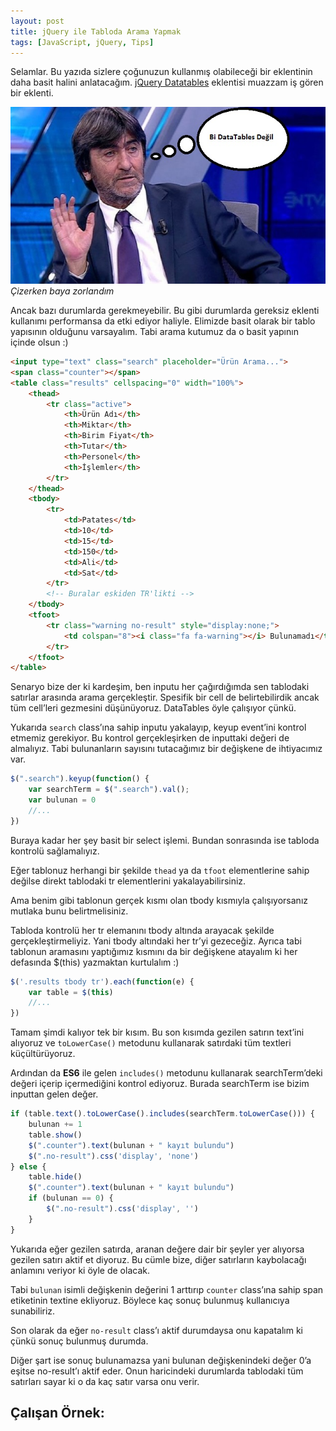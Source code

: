 ```yaml
---
layout: post
title: jQuery ile Tabloda Arama Yapmak
tags: [JavaScript, jQuery, Tips]
---
```


Selamlar. Bu yazıda sizlere çoğunuzun kullanmış olabileceği bir eklentinin daha basit halini anlatacağım. [jQuery Datatables](https://datatables.net/) eklentisi muazzam iş gören bir eklenti.
<!--more-->
![/images/posts/ridvan.jpg](/images/posts/ridvan.jpg)
*Çizerken baya zorlandım*

Ancak bazı durumlarda gerekmeyebilir. Bu gibi durumlarda gereksiz eklenti kullanımı performansa da etki ediyor haliyle. Elimizde basit olarak bir tablo yapısının olduğunu varsayalım. Tabi arama kutumuz da o basit yapının içinde olsun :)

```html
<input type="text" class="search" placeholder="Ürün Arama...">
<span class="counter"></span>
<table class="results" cellspacing="0" width="100%">
    <thead>
        <tr class="active">
            <th>Ürün Adı</th>
            <th>Miktar</th>
            <th>Birim Fiyat</th>
            <th>Tutar</th>
            <th>Personel</th>
            <th>İşlemler</th>
        </tr>
    </thead>
    <tbody>
        <tr>
            <td>Patates</td>
            <td>10</td>
            <td>15</td>
            <td>150</td>
            <td>Ali</td>
            <td>Sat</td>
        </tr>
        <!-- Buralar eskiden TR'likti -->
    </tbody>
    <tfoot>
        <tr class="warning no-result" style="display:none;">
            <td colspan="8"><i class="fa fa-warning"></i> Bulunamadı</td>
        </tr>
    </tfoot>
</table>
```

Senaryo bize der ki kardeşim, ben inputu her çağırdığımda sen tablodaki satırlar arasında arama gerçekleştir. Spesifik bir cell de belirtebilirdik ancak tüm cell’leri gezmesini düşünüyoruz. DataTables öyle çalışıyor çünkü.

Yukarıda `search` class’ına sahip inputu yakalayıp, keyup event’ini kontrol etmemiz gerekiyor. Bu kontrol gerçekleşirken de inputtaki değeri de almalıyız. Tabi bulunanların sayısını tutacağımız bir değişkene de ihtiyacımız var.

```javascript
$(".search").keyup(function() {
    var searchTerm = $(".search").val();
    var bulunan = 0
    //...
})
```

Buraya kadar her şey basit bir select işlemi. Bundan sonrasında ise tabloda kontrolü sağlamalıyız.

Eğer tablonuz herhangi bir şekilde `thead` ya da `tfoot` elementlerine sahip değilse direkt tablodaki tr elementlerini yakalayabilirsiniz.

Ama benim gibi tablonun gerçek kısmı olan tbody kısmıyla çalışıyorsanız mutlaka bunu belirtmelisiniz.

Tabloda kontrolü her tr elemanını tbody altında arayacak şekilde gerçekleştirmeliyiz. Yani tbody altındaki her tr’yi gezeceğiz. Ayrıca tabi tablonun aramasını yaptığımız kısmını da bir değişkene atayalım ki her defasında $(this) yazmaktan kurtulalım :)

```javascript
$('.results tbody tr').each(function(e) {
    var table = $(this)
    //...
})
```

Tamam şimdi kalıyor tek bir kısım. Bu son kısımda gezilen satırın text’ini alıyoruz ve `toLowerCase()` metodunu kullanarak satırdaki tüm textleri küçültürüyoruz.

Ardından da **ES6** ile gelen `includes()` metodunu kullanarak searchTerm’deki değeri içerip içermediğini kontrol ediyoruz. Burada searchTerm ise bizim inputtan gelen değer.

```javascript
if (table.text().toLowerCase().includes(searchTerm.toLowerCase())) {
    bulunan += 1
    table.show()
    $(".counter").text(bulunan + " kayıt bulundu")
    $(".no-result").css('display', 'none')
} else {
    table.hide()
    $(".counter").text(bulunan + " kayıt bulundu")
    if (bulunan == 0) {
        $(".no-result").css('display', '')
    }
}
```

Yukarıda eğer gezilen satırda, aranan değere dair bir şeyler yer alıyorsa gezilen satırı aktif et diyoruz. Bu cümle bize, diğer satırların kaybolacağı anlamını veriyor ki öyle de olacak.

Tabi `bulunan` isimli değişkenin değerini 1 arttırıp `counter` class’ına sahip span etiketinin textine ekliyoruz. Böylece kaç sonuç bulunmuş kullanıcıya sunabiliriz.

Son olarak da eğer `no-result` class’ı aktif durumdaysa onu kapatalım ki çünkü sonuç bulunmuş durumda.

Diğer şart ise sonuç bulunamazsa yani bulunan değişkenindeki değer 0’a eşitse no-result’ı aktif eder. Onun haricindeki durumlarda tablodaki tüm satırları sayar ki o da kaç satır varsa onu verir.

## Çalışan Örnek:

<script async src="//jsfiddle.net/aligoren/od3d139L/embed/"></script>